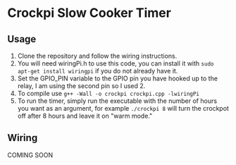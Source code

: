 # Crockpi Slow Cooker Timer
## Usage
1. Clone the repository and follow the wiring instructions.
2. You will need wiringPi.h to use this code, you can install it with `sudo apt-get install wiringpi` if you do not already have it. 
3. Set the GPIO_PIN variable to the GPIO pin you have hooked up to the relay, I am using the second pin so I used 2.
4. To compile use `g++ -Wall -o crockpi crockpi.cpp -lwiringPi`
5. To run the timer, simply run the executable with the number of hours you want as an argument, for example `./crockpi 8` will turn the crockpot off after 8 hours and leave it on "warm mode."

## Wiring
COMING SOON

